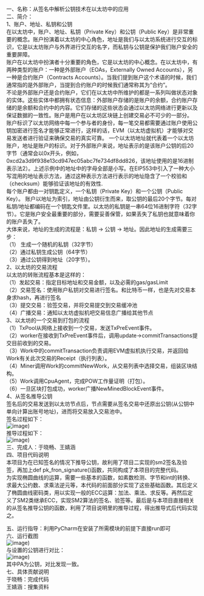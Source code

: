 一、名称：从签名中解析公钥技术在以太坊中的应用  
二、简介：   
1、账户、地址、私钥和公钥  
  在以太坊中，账户、地址、私钥（Private Key）和公钥（Public Key）是非常重要的概念。账户扮演着以太坊的中心角色，地址是我们与以太坊系统进行交互的标识，它是以太坊账户与外界进行交互的名字，而私钥与公钥是保护我们账户安全的重要屏障。  
  账户在以太坊中扮演者十分重要的角色，它是以太坊的中心概念。在以太坊中，有两种类型的账户：一种是外部账户（EOAs，Externally Owned Accounts），另一种是合约账户（Contracts Accounts）。当我们提到账户这个术语的时候，我们通常指的是外部账户，当提到合约账户的时候我们通常称其为“合约”。  
不论是外部账户还是合约账户，它们在以太坊中所维护的都是一系列叫做状态对象的实体。这些实体中都拥有状态信息：外部账户存储的是账户的余额，合约账户存储的是余额和合约中的内容。它们存储的这些状态会通过以太坊网络进行更新以及保证数据的一致性。账户是用户在以太坊区块链上创建交易必不可少的一部分。  
账户标识了以太坊网络中每一个参与者的身份，每一笔交易都需要通过账户使用公钥加密进行签名才能够正常进行，这样的话，EVM（以太坊虚拟机）才能够对交易发送者进行验证来确保交易的真实可靠。
一个以太坊地址就代表着一个以太坊账户，地址是账户的标识。对于外部账户来说，地址表示的是该账户公钥的后20字节（通常会以0x开头，例如，0xcd2a3d9f938e13cd947ec05abc7fe734df8dd826，该地址使用的是16进制表示法2）。上述示例中的地址中的字母全部是小写。在EIP553中引入了一种大小写混用的地址表示方法，通过这种表示方法进行表示的地址隐含了一个校验和（checksum）能够验证该地址的有效性.  
  每个账户都由一对钥匙定义，一个私钥（Private Key）和一个公钥（Public Key）。 账户以地址为索引，地址由公钥衍生而来，取公钥的最后20个字节。每对私钥/地址都编码在一个钥匙文件里。以太坊的私钥是一串64位16进制字符（32字节）。它是账户安全最重要的部分，需要妥善保管，如果丢失了私钥也就意味着你的账户丢失了。  
大体来说，地址的生成的流程是：私钥 -> 公钥 -> 地址。因此地址的生成需要三步：  
（1） 生成一个随机的私钥（32字节）  
（2）通过私钥生成公钥（64字节）  
（3）通过公钥得到地址（20字节）。  
2、以太坊的交易流程  
以太坊的转账流程基本是这样的：  
（1）发起交易：指定目标地址和交易金额，以及必需的gas/gasLimit  
（2）交易签名：使用账户私钥对交易进行签名。和比特币一样，也是先对交易本身求hash，再进行签名  
（3）提交交易：验签交易，并将交易提交到交易缓冲池  
（4）广播交易：通知以太坊虚拟机吧交易信息广播给其他节点  
3、以太坊的一个交易到打包的流程  
（1）TxPool从网络上接收到一个交易，发送TxPreEvent事件。  
（2）worker在接收到TxPreEvent事件后，调用update->commitTransactions提交目前收到的交易。  
（3）Work中的commitTransaction负责调用EVM虚拟机执行交易，并返回给Work有关此次交易的Receipt（执行列表）。  
（4）Miner调用Work的commitNewWork，从交易列表中选择交易，组装区块结构。  
（5）Work调用CpuAgent，完成POW工作量证明（打包）。  
（6）一旦区块打包成功，worker广播NewMinedBlockEvent事件。  
4、从签名推导公钥  
签名后的交易发送到以太坊节点后，节点需要从签名交易中还原出公钥(从公钥中单向计算出账号地址)，进而将交易放入交易池中。  
签名过程如下：  
 ![image](https://github.com/yuuu218/Innovation-pioneering/blob/main/image/sm2_1.png))  
推导过程如下：  
 ![image](https://github.com/yuuu218/Innovation-pioneering/blob/main/image/sm2_2.png))  
三、完成人：于晓畅、王婧涵    
四、项目代码说明  
  本项目为在已知签名的情况下推导公钥，故利用了项目二实现的sm2签名及验签，再加上def pk_fron_signature()函数，共同构成了本项目的完整代码。  
  为实现椭圆曲线的运算，需要一些基本的函数，如素数检测、字节和int的转换、求最大公约数、求乘法逆元等，本代码的前面部分实现了这些基础函数。其后定义了椭圆曲线密码类，用以实现一般的ECC运算：加法、乘法、求反等。再然后定义了SM2类继承ECC，实现SM2算法的签名、验签等。最后是与本项目直接相关的从签名推导公钥的函数，利用了项目说明里的推导过程，得出推导式后代码实现之。  

五、运行指导：利用PyCharm在安装了所需模块的前提下直接run即可  
六、运行截图  
 ![image](https://github.com/yuuu218/Innovation-pioneering/blob/main/image/sm2_3.png))    
与设置的公钥进行对比：  
 ![image](https://github.com/yuuu218/Innovation-pioneering/blob/main/image/sm2_4.png))    
其中PA为公钥，对比发现一致。  
七、具体贡献说明  
于晓畅：完成代码  
王婧涵：搜集资料  
